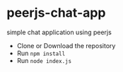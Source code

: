# peerjs-chat-app
simple chat application using peerjs 

- Clone or Download the repository
- Run `npm install`
- Run `node index.js`
